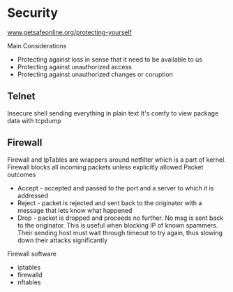 # Security

www.getsafeonline.org/protecting-yourself

Main Considerations
* Protecting against loss in sense that it need to be available to us
* Protecting against unauthorized access
* Protecting against unauthorized changes or coruption

## Telnet

Insecure shell sending everything in plain text
It's comfy to view package data with tcpdump

## Firewall

Firewall and IpTables are wrappers around netfilter which is a part of kernel.
Firewall blocks all incoming packets unless explicitly allowed
Packet outcomes
* Accept - accepted and passed to the port and a server to which it is addressed
* Reject - packet is rejected and sent back to the originator with a message that lets know
  what happened
* Drop - packet is dropped and proceeds no further. No msg is sent back to the originator.
  This is useful when blocking IP of known spammers. Their sending host must wait through timeout
  to try again, thus slowing down their attacks significantly
  
Firewall software
* iptables
* firewalld
* nftables
